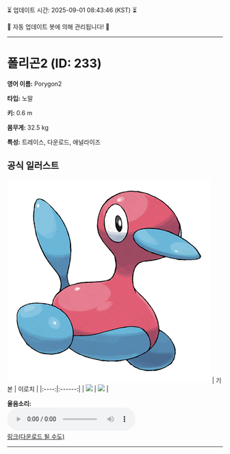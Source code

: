 
⏳ 업데이트 시간: 2025-09-01 08:43:46 (KST) ⏳

🤖 자동 업데이트 봇에 의해 관리됩니다! 🤖

---

# 폴리곤2 (ID: 233)
**영어 이름:** Porygon2

**타입:** 노말

**키:** 0.6 m

**몸무게:** 32.5 kg

**특성:** 트레이스, 다운로드, 애널라이즈

## 공식 일러스트
![](https://raw.githubusercontent.com/PokeAPI/sprites/master/sprites/pokemon/other/official-artwork/233.png)
| 기본 | 이로치 |
|:----:|:------:|
| <img src="http://play.pokemonshowdown.com/sprites/ani/porygon2.gif" width="200"> | <img src="http://play.pokemonshowdown.com/sprites/ani-shiny/porygon2.gif" width="200"> |

**울음소리:**<br><audio controls src="https://raw.githubusercontent.com/PokeAPI/cries/main/cries/pokemon/latest/233.ogg"></audio><br> [링크(다운로드 될 수도)](https://raw.githubusercontent.com/PokeAPI/cries/main/cries/pokemon/latest/233.ogg)


---
